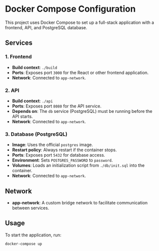 # Docker Compose Configuration

This project uses Docker Compose to set up a full-stack application with a frontend, API, and PostgreSQL database.

## Services

### 1. **Frontend**
- **Build context**: `./build`
- **Ports**: Exposes port `3000` for the React or other frontend application.
- **Network**: Connected to `app-network`.

### 2. **API**
- **Build context**: `./api`
- **Ports**: Exposes port `8080` for the API service.
- **Depends on**: The `db` service (PostgreSQL) must be running before the API starts.
- **Network**: Connected to `app-network`.

### 3. **Database (PostgreSQL)**
- **Image**: Uses the official `postgres` image.
- **Restart policy**: Always restart if the container stops.
- **Ports**: Exposes port `5432` for database access.
- **Environment**: Sets `POSTGRES_PASSWORD` to `password`.
- **Volumes**: Loads an initialization script from `./db/init.sql` into the container.
- **Network**: Connected to `app-network`.

## Network
- **app-network**: A custom bridge network to facilitate communication between services.

## Usage

To start the application, run:

```bash
docker-compose up
